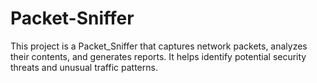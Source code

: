 # Packet-Sniffer
This project is a Packet_Sniffer that captures network packets, analyzes their contents, and generates reports. It helps identify potential security threats and unusual traffic patterns.
